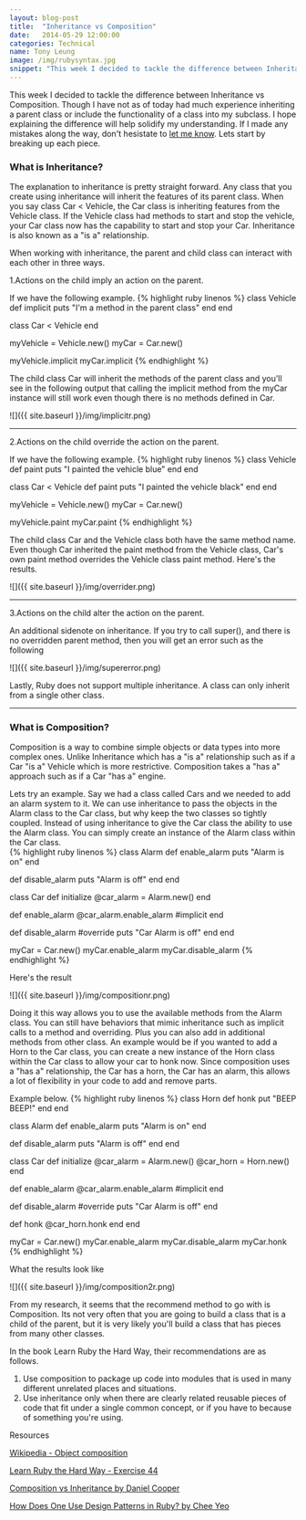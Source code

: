 ```yaml
---
layout: blog-post
title:  "Inheritance vs Composition"
date:   2014-05-29 12:00:00
categories: Technical
name: Tony Leung
image: /img/rubysyntax.jpg 
snippet: "This week I decided to tackle the difference between Inheritance vs Composition.   Though I have not as of today had much experience inheriting a parent class or include the functionality of a class into my subclass.   I hope explaining the difference will help solidify my understanding."
---
```


This week I decided to tackle the difference between Inheritance vs Composition.   Though I have not as of today had much experience inheriting a parent class or include the functionality of a class into my subclass.   I hope explaining the difference will help solidify my understanding.  If I made any mistakes along the way, don't hesistate to [let me know](mailto:tleung999@gmail.com). Lets start by breaking up each piece.

### What is Inheritance?

The explanation to inheritance is pretty straight forward.   Any class that you create using inheritance will inherit the features of its parent class.  When you say class Car < Vehicle, the Car class is inheriting features from the Vehicle class.   If the Vehicle class had methods to start and stop the vehicle, your Car class now has the capability to start and stop your Car.  Inheritance is also known as a "is a" relationship.

When working with inheritance, the parent and child class can interact with each other in three ways.

1.Actions on the child imply an action on the parent.

If we have the following example.
{% highlight ruby linenos %}
class Vehicle
  def implicit
    puts "I'm a method in the parent class"
  end
end

class Car < Vehicle
end

myVehicle = Vehicle.new()
myCar = Car.new()

myVehicle.implicit
myCar.implicit
{% endhighlight %}

The child class Car will inherit the methods of the parent class and you'll see in the following output that calling the implicit method from the myCar instance will still work even though there is no methods defined in Car.

![]({{ site.baseurl }}/img/implicitr.png)

* * *

2.Actions on the child override the action on the parent.

If we have the following example.
{% highlight ruby linenos %}
class Vehicle
  def paint
    puts "I painted the vehicle blue"
  end
end

class Car < Vehicle
  def paint
    puts "I painted the vehicle black"
  end
end

myVehicle = Vehicle.new()
myCar = Car.new()

myVehicle.paint
myCar.paint
{% endhighlight %}

The child class Car and the Vehicle class both have the same method name.  Even though Car inherited the paint method from the Vehicle class, Car's own paint method overrides the Vehicle class paint method. Here's the results.

![]({{ site.baseurl }}/img/overrider.png)

* * *

3.Actions on the child alter the action on the parent.

An additional sidenote on inheritance.   If you try to call super(), and there is no overridden parent method, then you will get an error such as the following

![]({{ site.baseurl }}/img/supererror.png)

Lastly, Ruby does not support multiple inheritance.  A class can only inherit from a single other class.

* * *

### What is Composition?

Composition is a way to combine simple objects or data types into more complex ones.  Unlike Inheritance which has a "is a" relationship such as if a Car "is a" Vehicle which is more restrictive. Composition takes a "has a" approach such as if a Car "has a" engine.

Lets try an example.  Say we had a class called Cars and we needed to add an alarm system to it.  We can use inheritance to pass the objects in the Alarm class to the Car class, but why keep the two classes so tightly coupled.  Instead of using inheritance to give the Car class the ability to use the Alarm class. You can simply create an instance of the Alarm class within the Car class.  
{% highlight ruby linenos %}
class Alarm
  def enable_alarm
    puts "Alarm is on"
  end

  def disable_alarm
    puts "Alarm is off"
  end
end

class Car
  def initialize
    @car_alarm = Alarm.new()
  end

  def enable_alarm
    @car_alarm.enable_alarm #implicit
  end

  def disable_alarm #override
    puts "Car Alarm is off"
  end
end

myCar = Car.new()
myCar.enable_alarm
myCar.disable_alarm
{% endhighlight %}

Here's the result

![]({{ site.baseurl }}/img/compositionr.png)

Doing it this way allows you to use the available methods from the Alarm class.  You can still have behaviors that mimic inheritance such as implicit calls to a method and overriding.  Plus you can also add in additional methods from other class.  An example would be if you wanted to add a Horn to the Car class, you can create a new instance of the Horn class within the Car class to allow your car to honk now.  Since composition uses a "has a" relationship, the Car has a horn, the Car has an alarm, this allows a lot of flexibility in your code to add and remove parts.

Example below.
{% highlight ruby linenos %}
class Horn
  def honk
    put "BEEP BEEP!"
  end
end

class Alarm
  def enable_alarm
    puts "Alarm is on"
  end

  def disable_alarm
    puts "Alarm is off"
  end
end

class Car
  def initialize
    @car_alarm = Alarm.new()
    @car_horn = Horn.new()
  end

  def enable_alarm
    @car_alarm.enable_alarm #implicit
  end

  def disable_alarm #override
    puts "Car Alarm is off"
  end

  def honk
    @car_horn.honk
  end
end

myCar = Car.new()
myCar.enable_alarm
myCar.disable_alarm
myCar.honk
{% endhighlight %}

What the results look like

![]({{ site.baseurl }}/img/composition2r.png)

From my research, it seems that the recommend method to go with is Composition.   Its not very often that you are going to build a class that is a child of the parent, but it is very likely you'll build a class that has pieces from many other classes.

In the book Learn Ruby the Hard Way, their recommendations are as follows.

1.  Use composition to package up code into modules that is used in many different unrelated places and situations.
2.  Use inheritance only when there are clearly related reusable pieces of code that fit under a single common concept, or if you have to because of something you're using.

Resources

[Wikipedia - Object composition](http://en.wikipedia.org/wiki/Object_composition)

[Learn Ruby the Hard Way - Exercise 44](http://ruby.learncodethehardway.org/book/ex44.html)

[Composition vs Inheritance by Daniel Cooper](http://www.sitepoint.com/composition-inheritance/)

[How Does One Use Design Patterns in Ruby? by Chee Yeo](http://rubylearning.com/blog/2010/11/02/how-does-one-use-design-patterns-in-ruby/)
